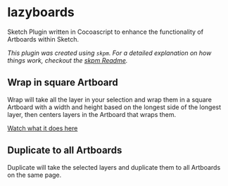 # lazyboards

Sketch Plugin written in Cocoascript to enhance the functionality of Artboards within Sketch.

_This plugin was created using `skpm`. For a detailed explanation on how things work, checkout the [skpm Readme](https://github.com/skpm/skpm/blob/master/README.md)._

## Wrap in square Artboard

Wrap will take all the layer in your selection and wrap them in a square Artboard with a width and height based on the longest side of the longest layer, then centers layers in the Artboard that wraps them.

[Watch what it does here](https://youtu.be/_i9cOkof3Jk)

## Duplicate to all Artboards

Duplicate will take the selected layers and duplicate them to all Artboards on the same page.

